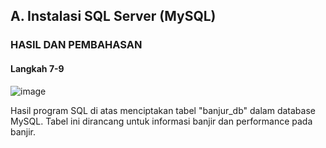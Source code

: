## A. Instalasi SQL Server (MySQL)

### HASIL DAN PEMBAHASAN
#### Langkah 7-9
![image](https://github.com/sekarnaa/sistem-embedded-new/assets/150989006/2376c8ac-fc2b-4a17-bce0-e33dda7b08d2)

Hasil program SQL di atas menciptakan tabel "banjur_db" dalam database MySQL. Tabel ini dirancang untuk informasi banjir 
dan performance pada banjir.
